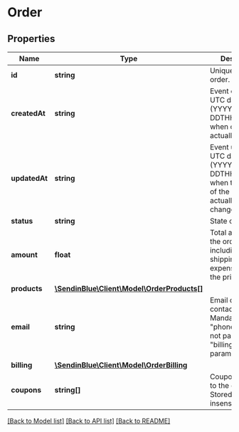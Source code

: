 # Order

## Properties
Name | Type | Description | Notes
------------ | ------------- | ------------- | -------------
**id** | **string** | Unique ID of the order. | 
**createdAt** | **string** | Event occurrence UTC date-time (YYYY-MM-DDTHH:mm:ssZ), when order is actually created. | 
**updatedAt** | **string** | Event updated UTC date-time (YYYY-MM-DDTHH:mm:ssZ), when the status of the order is actually changed/updated. | 
**status** | **string** | State of the order. | 
**amount** | **float** | Total amount of the order, including all shipping expenses, tax and the price of items. | 
**products** | [**\SendinBlue\Client\Model\OrderProducts[]**](OrderProducts.md) |  | 
**email** | **string** | Email of the contact, Mandatory if \"phone\" field is not passed in \"billing\" parameter. | [optional] 
**billing** | [**\SendinBlue\Client\Model\OrderBilling**](OrderBilling.md) |  | [optional] 
**coupons** | **string[]** | Coupons applied to the order. Stored case insensitive. | [optional] 

[[Back to Model list]](../../README.md#documentation-for-models) [[Back to API list]](../../README.md#documentation-for-api-endpoints) [[Back to README]](../../README.md)


